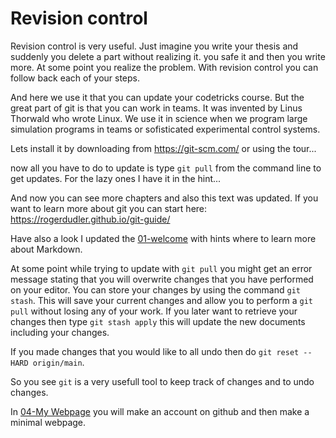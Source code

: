 # Revision control

Revision control is very useful. Just imagine you write your thesis and suddenly you delete a part without realizing it. you safe it and then you write more. At some point you realize the problem. With revision control you can follow back each of your steps.

And here we use it that you can update your codetricks course. But the great part of git is that you can work in teams. It was invented by Linus Thorwald who wrote Linux. We use it in science when we program large simulation programs in teams or sofisticated experimental control systems.

Lets install it by downloading from https://git-scm.com/ or using the tour...

now all you have to do to update is type ``git pull`` from the command line to get updates.
For the lazy ones I have it in the hint...

And now you can see more chapters and also this text was updated.
If you want to learn more about git you can start here: https://rogerdudler.github.io/git-guide/

Have also a look I updated the [01-welcome](./01-welcome.md) with hints where to learn more about Markdown.

At some point while trying to update with ``git pull`` you might get an error message stating that you will overwrite changes that you have performed on your editor.
You can store your changes by using the command ``git stash``. This will save your current changes and allow you to perform a ``git pull`` without losing any of your work.
If you later want to retrieve your changes then type ``git stash apply`` this will update the new documents including your changes.

If you made changes that you would like to all undo then do ``git reset --HARD origin/main``.

So you see ``git`` is a very usefull tool to keep track of changes and to undo changes.

In [04-My Webpage](./04-my_webpage) you will make an account on github and then make a minimal webpage. 



